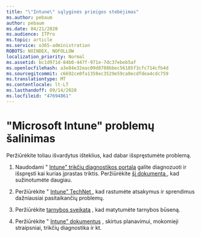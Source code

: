 ```yaml
---
title: "\"Intune\" sąlyginės prieigos stebėjimas"
ms.author: pebaum
author: pebaum
ms.date: 04/21/2020
ms.audience: ITPro
ms.topic: article
ms.service: o365-administration
ROBOTS: NOINDEX, NOFOLLOW
localization_priority: Normal
ms.assetid: bc1d971d-84b0-447f-971e-7dc37ebeb5af
ms.openlocfilehash: a3e84e32eac09d8788bbec56185f3cfc714cfb4d
ms.sourcegitcommit: c6692ce0fa1358ec3529e59ca0ecdfdea4cdc759
ms.translationtype: MT
ms.contentlocale: lt-LT
ms.lasthandoff: 09/14/2020
ms.locfileid: "47694861"
---
```

# <a name="troubleshoot-issues-with-microsoft-intune"></a>"Microsoft Intune" problemų šalinimas

Peržiūrėkite toliau išvardytus išteklius, kad dabar išspręstumėte problemą.
  
1. Naudodami " [Intune" trikčių diagnostikos portalą](https://devicemanagement.microsoft.com/#blade/Microsoft_Intune_DeviceSettings/TroubleshootBlade) galite diagnozuoti ir išspręsti kai kurias įprastas triktis. Peržiūrėkite [šį dokumentą ](https://docs.microsoft.com/intune/help-desk-operators), kad sužinotumėte daugiau.
    
2. Peržiūrėkite " [Intune" TechNet ](https://social.technet.microsoft.com/forums/home?forum=microsoftintuneprod), kad rastumėte atsakymus ir sprendimus dažniausiai pasitaikančių problemų.
    
3. Peržiūrėkite [tarnybos sveikatą](https://portal.office.com/AdminPortal/Home#/servicehealth) , kad matytumėte tarnybos būseną. 
    
4. Peržiūrėkite " [Intune" dokumentus](https://docs.microsoft.com/intune/) , skirtus planavimui, mokomieji straipsniai, trikčių diagnostika ir kt. 
    


